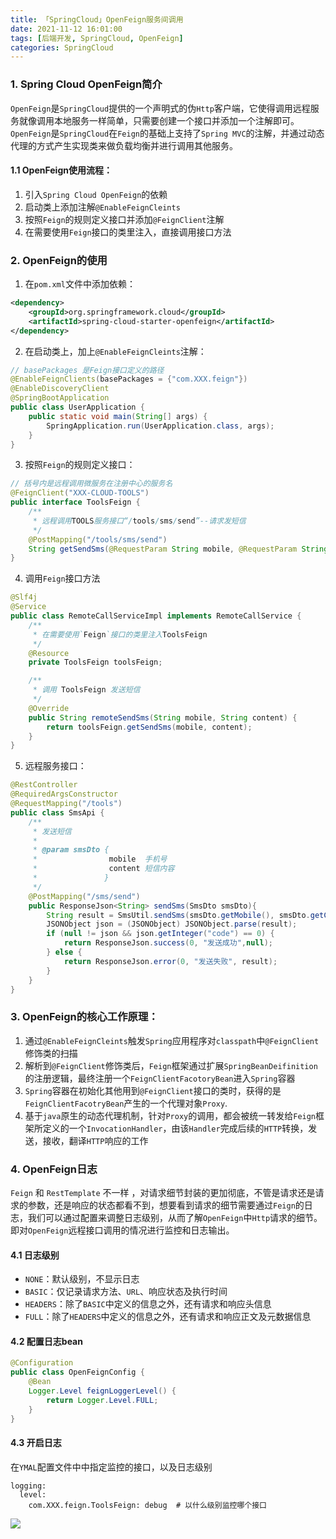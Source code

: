 ```yaml
---
title: 「SpringCloud」OpenFeign服务间调用
date: 2021-11-12 16:01:00
tags: [后端开发, SpringCloud, OpenFeign]
categories: SpringCloud
---
```


### 1. Spring Cloud OpenFeign简介
`OpenFeign`是`SpringCloud`提供的一个声明式的伪`Http`客户端，它使得调用远程服务就像调用本地服务一样简单，只需要创建一个接口并添加一个注解即可。
`OpenFeign`是`SpringCloud`在`Feign`的基础上支持了`Spring MVC`的注解，并通过动态代理的方式产生实现类来做负载均衡并进行调用其他服务。<!-- more -->

#### 1.1 OpenFeign使用流程：
1. 引入`Spring Cloud OpenFeign`的依赖
2. 启动类上添加注解`@EnableFeignCleints`
3. 按照`Feign`的规则定义接口并添加`@FeignClient`注解
4. 在需要使用`Feign`接口的类里注入，直接调用接口方法


### 2. OpenFeign的使用
1. 在`pom.xml`文件中添加依赖：

``` xml
<dependency>
    <groupId>org.springframework.cloud</groupId>
    <artifactId>spring-cloud-starter-openfeign</artifactId>
</dependency>
```

2. 在启动类上，加上`@EnableFeignCleints`注解：

``` java
// basePackages 是Feign接口定义的路径
@EnableFeignClients(basePackages = {"com.XXX.feign"})
@EnableDiscoveryClient
@SpringBootApplication
public class UserApplication {
    public static void main(String[] args) {
        SpringApplication.run(UserApplication.class, args);
    }
}
```

3. 按照`Feign`的规则定义接口：

``` java
// 括号内是远程调用微服务在注册中心的服务名
@FeignClient("XXX-CLOUD-TOOLS")
public interface ToolsFeign {
    /**
     * 远程调用TOOLS服务接口“/tools/sms/send”--请求发短信
     */
    @PostMapping("/tools/sms/send")
    String getSendSms(@RequestParam String mobile, @RequestParam String content);
}
```

4. 调用`Feign`接口方法

``` java
@Slf4j
@Service
public class RemoteCallServiceImpl implements RemoteCallService {
    /**
     * 在需要使用`Feign`接口的类里注入ToolsFeign
     */
    @Resource
    private ToolsFeign toolsFeign;

    /**
     * 调用 ToolsFeign 发送短信
     */
    @Override
    public String remoteSendSms(String mobile, String content) {
        return toolsFeign.getSendSms(mobile, content);
    }
}
```

5. 远程服务接口：

``` java
@RestController
@RequiredArgsConstructor
@RequestMapping("/tools")
public class SmsApi {
    /**
     * 发送短信
     *
     * @param smsDto {
     *                mobile  手机号
     *                content 短信内容
     *               }
     */
    @PostMapping("/sms/send")
    public ResponseJson<String> sendSms(SmsDto smsDto){
        String result = SmsUtil.sendSms(smsDto.getMobile(), smsDto.getContent());
        JSONObject json = (JSONObject) JSONObject.parse(result);
        if (null != json && json.getInteger("code") == 0) {
            return ResponseJson.success(0, "发送成功",null);
        } else {
            return ResponseJson.error(0, "发送失败", result);
        }
    }
}
```


### 3. OpenFeign的核心工作原理：
1. 通过`@EnableFeignCleints`触发`Spring`应用程序对`classpath`中`@FeignClient`修饰类的扫描
2. 解析到`@FeignClient`修饰类后，`Feign`框架通过扩展`SpringBeanDeifinition`的注册逻辑，最终注册一个`FeignClientFacotoryBean`进入`Spring`容器
3. `Spring`容器在初始化其他用到`@FeignClient`接口的类时，获得的是`FeignClientFacotryBean`产生的一个代理对象`Proxy`.
4. 基于`java`原生的动态代理机制，针对`Proxy`的调用，都会被统一转发给`Feign`框架所定义的一个`InvocationHandler`，由该`Handler`完成后续的`HTTP`转换，发送，接收，翻译`HTTP`响应的工作


### 4. OpenFeign日志
`Feign` 和 `RestTemplate` 不一样 ，对请求细节封装的更加彻底，不管是请求还是请求的参数，还是响应的状态都看不到，想要看到请求的细节需要通过`Feign`的日志，我们可以通过配置来调整日志级别，从而了解`OpenFeign`中`Http`请求的细节。即对`OpenFeign`远程接口调用的情况进行监控和日志输出。

#### 4.1 日志级别
- `NONE`：默认级别，不显示日志
- `BASIC`：仅记录请求方法、`URL`、响应状态及执行时间
- `HEADERS`：除了`BASIC`中定义的信息之外，还有请求和响应头信息
- `FULL`：除了`HEADERS`中定义的信息之外，还有请求和响应正文及元数据信息


#### 4.2 配置日志bean
``` java
@Configuration
public class OpenFeignConfig {
    @Bean
    Logger.Level feignLoggerLevel() {
        return Logger.Level.FULL;
    }
}
```

#### 4.3 开启日志
在`YMAL`配置文件中中指定监控的接口，以及日志级别
``` ymal
logging:
  level:
    com.XXX.feign.ToolsFeign: debug  # 以什么级别监控哪个接口
```

![](up-509245506c54819c3220067d999b6df8a85.webp)
